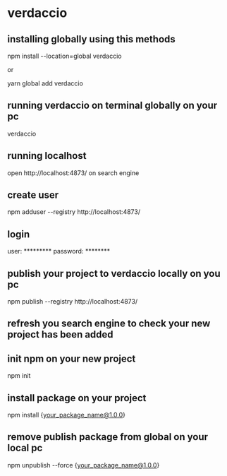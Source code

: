 # verdaccio

## installing globally using this methods

npm install --location=global verdaccio

or

yarn global add verdaccio

## running verdaccio on terminal globally on your pc
verdaccio

## running localhost
open http://localhost:4873/ on search engine

## create user
npm adduser --registry http://localhost:4873/

## login
user: *********
password: ********

## publish your project to verdaccio locally on you pc
npm publish --registry http://localhost:4873/

## refresh you search engine to check your new project has been added


## init npm on your new project
npm init

## install package on your project
npm install {your_package_name@1.0.0}


## remove publish package from global on your local pc
npm unpublish --force {your_package_name@1.0.0}